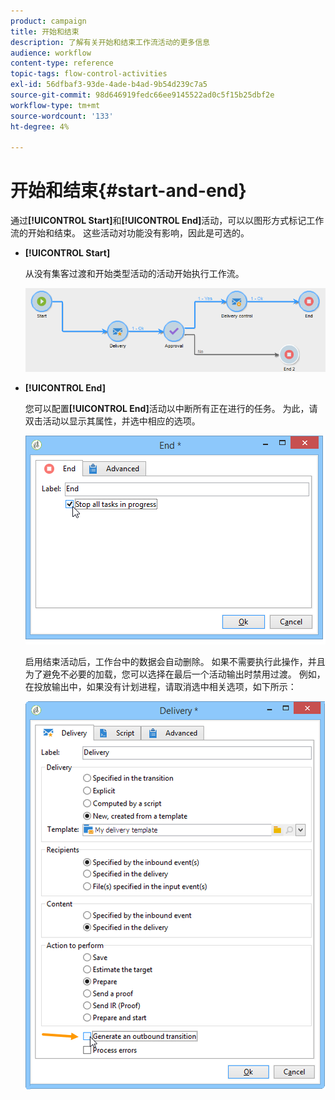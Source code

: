 ```yaml
---
product: campaign
title: 开始和结束
description: 了解有关开始和结束工作流活动的更多信息
audience: workflow
content-type: reference
topic-tags: flow-control-activities
exl-id: 56dfbaf3-93de-4ade-b4ad-9b54d239c7a5
source-git-commit: 98d646919fedc66ee9145522ad0c5f15b25dbf2e
workflow-type: tm+mt
source-wordcount: '133'
ht-degree: 4%

---
```


# 开始和结束{#start-and-end}

通过&#x200B;**[!UICONTROL Start]**&#x200B;和&#x200B;**[!UICONTROL End]**&#x200B;活动，可以以图形方式标记工作流的开始和结束。 这些活动对功能没有影响，因此是可选的。

* **[!UICONTROL Start]**

   从没有集客过渡和开始类型活动的活动开始执行工作流。

   ![](assets/s_user_segmentation_start_stop.png)

* **[!UICONTROL End]**

   您可以配置&#x200B;**[!UICONTROL End]**&#x200B;活动以中断所有正在进行的任务。 为此，请双击活动以显示其属性，并选中相应的选项。

   ![](assets/s_user_segmentation_end.png)

   启用结束活动后，工作台中的数据会自动删除。 如果不需要执行此操作，并且为了避免不必要的加载，您可以选择在最后一个活动输出时禁用过渡。 例如，在投放输出中，如果没有计划进程，请取消选中相关选项，如下所示：

   ![](assets/s_advuser_delivery_option_no_output.png)
